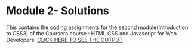 # Module 2- Solutions
This contains the coding assignments for the second module(Introduction to CSS3) of the Coursera course : HTML CSS and Javascript for Web Developers.
[CLICK HERE TO SEE THE OUTPUT](https://sanchitavk.github.io/HTML-CSS-and-Javascript-for-Web-Developers/module3-solution//)
